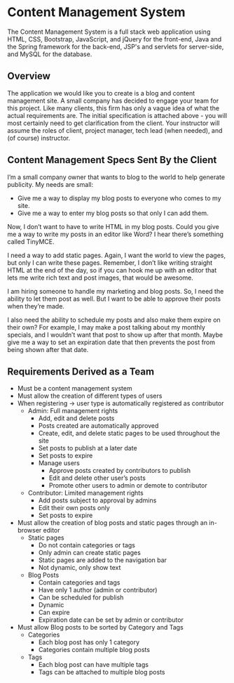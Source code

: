 # Content Management System
The Content Management System is a full stack web application using HTML, CSS, Bootstrap, JavaScript, and jQuery for the front-end, Java and the Spring framework for the back-end, JSP's and servlets for server-side, and MySQL for the database.

## Overview 
The application we would like you to create is a blog and content management site.  A small company has decided to engage your team for this project.  Like many clients, this firm has only a vague idea of what the actual requirements are.  The initial specification is attached above - you will most certainly need to get clarification from the client.  Your instructor will assume the roles of client, project manager, tech lead (when needed), and (of course) instructor.

## Content Management Specs Sent By the Client
I’m a small company owner that wants to blog to the world to help generate publicity. My needs
are small:
- Give me a way to display my blog posts to everyone who comes to my site.
- Give me a way to enter my blog posts so that only I can add them.

Now, I don’t want to have to write HTML in my blog posts. Could you give me a way to write my posts in an editor like Word? I hear there’s something called TinyMCE.

I need a way to add static pages. Again, I want the world to view the pages, but only I can write these pages. Remember, I don’t like writing straight HTML at the end of the day, so if you can hook me up with an editor that lets me write rich text and post images, that would be awesome.

I am hiring someone to handle my marketing and blog posts. So, I need the ability to let them post as well. But I want to be able to approve their posts when they’re made.

I also need the ability to schedule my posts and also make them expire on their own? For example, I may make a post talking about my monthly specials, and I wouldn’t want that post to show up after that month. Maybe give me a way to set an expiration date that then prevents the post from being shown after that date.

## Requirements Derived as a Team
- Must be a content management system
- Must allow the creation of different types of users
- When registering → user type is automatically registered as contributor
  - Admin: Full management rights
    - Add, edit and delete  posts
    - Posts created are automatically approved 
    - Create, edit, and delete static pages to be used throughout the site
    - Set posts to publish at a later date
    - Set posts to expire
    - Manage users 
      - Approve posts created by contributors to publish
      - Edit and delete other user’s posts
      - Promote other users to admin or demote to contributor
  - Contributor: Limited management rights
    - Add posts subject to approval by admins 
    - Edit their own posts only
    - Set posts to expire
- Must allow the creation of blog posts and static pages through an in-browser editor
  - Static pages
    - Do not contain categories or tags
    - Only admin can create static pages
    - Static pages are added to the navigation bar
    - Not dynamic, only show text 
  - Blog Posts
    - Contain categories and tags
    - Have only 1 author (admin or contributor)
    - Can be scheduled for publish
    - Dynamic 
    - Can expire
    - Expiration date can be set by admin or contributor 
- Must allow Blog posts to be sorted by Category and Tags
  - Categories
    - Each blog post has only 1 category
    - Categories contain multiple blog posts
  - Tags
    - Each blog post can have multiple tags
    - Tags can be attached to multiple blog posts


